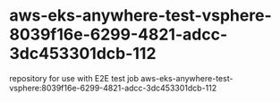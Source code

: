 # aws-eks-anywhere-test-vsphere-8039f16e-6299-4821-adcc-3dc453301dcb-112
repository for use with E2E test job aws-eks-anywhere-test-vsphere:8039f16e-6299-4821-adcc-3dc453301dcb-112
